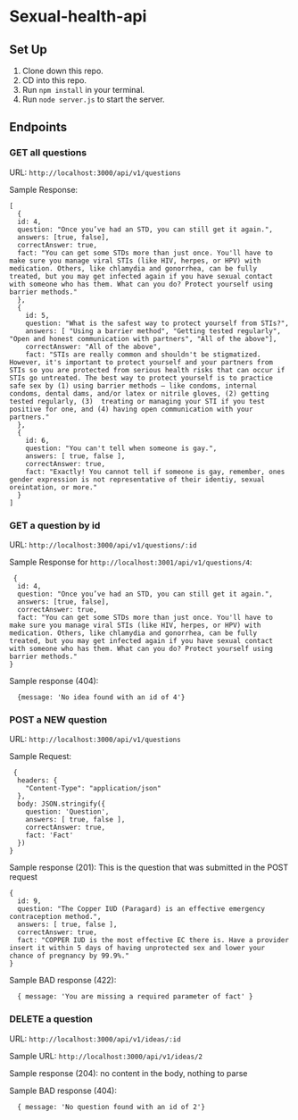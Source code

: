 # Sexual-health-api

## Set Up

1. Clone down this repo. 
2. CD into this repo.
3. Run `npm install` in your terminal.
4. Run `node server.js` to start the server.

## Endpoints 

### GET all questions

URL: `http://localhost:3000/api/v1/questions`

Sample Response:
```
[
  {
  id: 4,
  question: "Once you’ve had an STD, you can still get it again.",
  answers: [true, false],
  correctAnswer: true,
  fact: "You can get some STDs more than just once. You'll have to make sure you manage viral STIs (like HIV, herpes, or HPV) with medication. Others, like chlamydia and gonorrhea, can be fully treated, but you may get infected again if you have sexual contact with someone who has them. What can you do? Protect yourself using barrier methods."
  },
  {
    id: 5,
    question: "What is the safest way to protect yourself from STIs?",
    answers: [ "Using a barrier method", "Getting tested regularly", "Open and honest communication with partners", "All of the above"],
    correctAnswer: "All of the above",
    fact: "STIs are really common and shouldn't be stigmatized. However, it's important to protect yourself and your partners from STIs so you are protected from serious health risks that can occur if STIs go untreated. The best way to protect yourself is to practice safe sex by (1) using barrier methods — like condoms, internal condoms, dental dams, and/or latex or nitrile gloves, (2) getting tested regularly, (3)  treating or managing your STI if you test positive for one, and (4) having open communication with your partners."
  },
  {
    id: 6,
    question: "You can't tell when someone is gay.",
    answers: [ true, false ],
    correctAnswer: true,
    fact: "Exactly! You cannot tell if someone is gay, remember, ones gender expression is not representative of their identiy, sexual oreintation, or more."
  }
]
```

### GET a question by id

URL: `http://localhost:3000/api/v1/questions/:id`

Sample Response for `http://localhost:3001/api/v1/questions/4`:

```
 {
  id: 4,
  question: "Once you’ve had an STD, you can still get it again.",
  answers: [true, false],
  correctAnswer: true,
  fact: "You can get some STDs more than just once. You'll have to make sure you manage viral STIs (like HIV, herpes, or HPV) with medication. Others, like chlamydia and gonorrhea, can be fully treated, but you may get infected again if you have sexual contact with someone who has them. What can you do? Protect yourself using barrier methods."
}
```

Sample response (404):
```
  {message: 'No idea found with an id of 4'}
```

### POST a NEW question

URL: `http://localhost:3000/api/v1/questions`

Sample Request:

```
 {
  headers: {
    "Content-Type": "application/json"
  },
  body: JSON.stringify({
    question: 'Question',
    answers: [ true, false ],
    correctAnswer: true,
    fact: 'Fact'
  })
}
```

Sample response (201): This is the question that was submitted in the POST request

```
{
  id: 9,
  question: "The Copper IUD (Paragard) is an effective emergency contraception method.",
  answers: [ true, false ],
  correctAnswer: true,
  fact: "COPPER IUD is the most effective EC there is. Have a provider insert it within 5 days of having unprotected sex and lower your chance of pregnancy by 99.9%."
}
```
Sample BAD response (422):
```
  { message: 'You are missing a required parameter of fact' }
```

### DELETE a question

URL: `http://localhost:3000/api/v1/ideas/:id`

Sample URL: `http://localhost:3000/api/v1/ideas/2`

Sample response (204): no content in the body, nothing to parse

Sample BAD response (404): 
```
  { message: 'No question found with an id of 2'}
```
 
